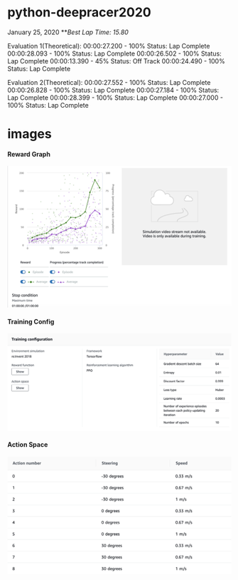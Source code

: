 # python-deepracer2020

January 25, 2020
***Best Lap Time: 15.80*

Evaluation 1(Theoretical):
00:00:27.200 - 100% Status: Lap Complete
00:00:28.093 - 100% Status: Lap Complete
00:00:26.502 - 100% Status: Lap Complete
00:00:13.390 - 45%  Status: Off Track
00:00:24.490 - 100% Status: Lap Complete

Evaluation 2(Theoretical): 
00:00:27.552 - 100% Status: Lap Complete 
00:00:26.828 - 100% Status: Lap Complete 
00:00:27.184 - 100% Status: Lap Complete 
00:00:28.399 - 100% Status: Lap Complete 
00:00:27.000 - 100% Status: Lap Complete

# images

#### Reward Graph
![reward graph](img/rewardgraph.png?raw=true "reward graph")

#### Training Config
![training config](img/trainingconfig.png?raw=true "training config")

#### Action Space
![action space](img/actionspace.png?raw=true "action space")

